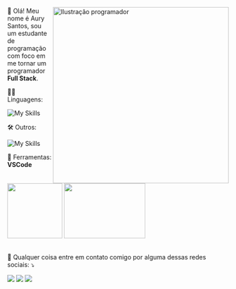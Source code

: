 <div>
  <img align="right" style="float: right" src="https://i.pinimg.com/originals/84/e8/47/84e84792bd2f7489443c4bdbc20e182c.png" alt="Ilustração programador" width="400px" height="400px">

  <p align="left"> 
   🤗 Olá! Meu nome é Aury Santos, sou um estudante de programação com foco em me tornar um programador <strong>Full Stack</strong>.<br>
  </p>
</div>

<p align="left">
  👨‍💻 Linguagens:
</p>

![My Skills](https://skills.thijs.gg/icons?i=html,css,js&theme=dark)


<p align="left">
  🛠 Outros:
</p>

![My Skills](https://skills.thijs.gg/icons?i=nextjs,react,tailwind,nodejs,figma&theme=dark)

<p align="left">
  💼 Ferramentas: <strong>VSCode</strong>
</p>

<div>
  <img height="125em" src="https://github-readme-stats.vercel.app/api?username=aurynerdev&show_icons=true&theme=dracula&include_all_commits=true">
  <img height="125em" width="185em" src="https://github-readme-stats.vercel.app/api/top-langs/?username=aurynerdev&layout-compact&langs_count=16&theme=dracula">
</div>
<br>

<p align="left">
  💌 Qualquer coisa entre em contato comigo por alguma dessas redes sociais: ⤵️
</p>

<p align="left">
<a href="https://www.instagram.com/1.aury/" alt="Instagram">
<img src="https://img.shields.io/badge/Instagram-E4405F?style=for-the-badge&logo=instagram&logoColor=white"/></a>

<a href="mailto:aurynerdev@gmail.com" alt="Gmail">
<img src="https://img.shields.io/badge/Gmail-D14836?style=for-the-badge&logo=gmail&logoColor=white" /></a>

<a href="https://twitter.com/AuryMacro" alt="Twitter">
<img src="https://img.shields.io/badge/Twitter-1DA1F2?style=for-the-badge&logo=twitter&logoColor=white"></a>


